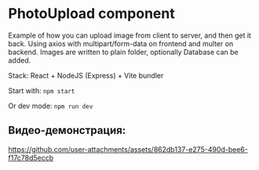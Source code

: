 # PhotoUpload component
Example of how you can upload image from client to server, and then get it back. Using axios with multipart/form-data on frontend and multer on backend. Images are written to plain folder, optionally Database can be added.

Stack: React + NodeJS (Express) + Vite bundler 

Start with: 
`npm start`

Or dev mode:
`npm run dev`

## Видео-демонстрация:
https://github.com/user-attachments/assets/862db137-e275-490d-bee6-f17c78d5eccb
